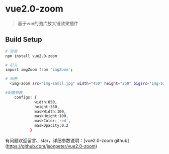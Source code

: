 # vue2.0-zoom

> 基于vue的图片放大镜效果插件

## Build Setup

``` bash
# 安装
npm install vue2.0-zoom

# 引入
import imgZoom from 'imgZoom';

# 标签
  <img-zoom src="img-samll.jpg" width="450" height="250" bigsrc="img-big.jpg" :configs="configs"></img-zoom>

#配置参数
    configs: {
             width:650,
             height:350,
             maskWidth:100,
             maskHeight:100,
             maskColor:'red',
             maskOpacity:0.2
           }
```

有问题欢迎留言、star，详细参数说明：[vue2.0-zoom github] (https://github.com/jsonpeter/vue2.0-zoom)
